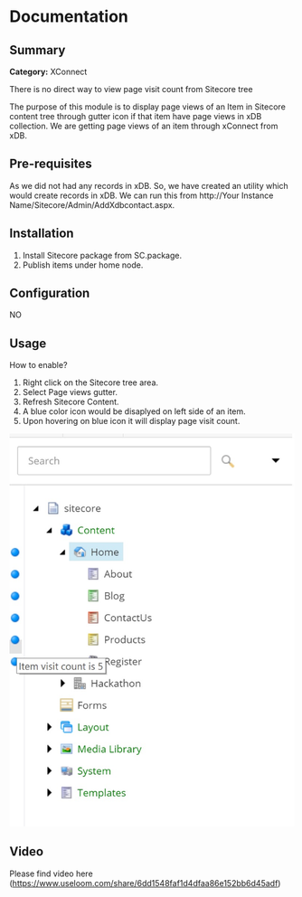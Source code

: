 # Documentation

## Summary

**Category:** XConnect

There is no direct way to view page visit count from Sitecore tree

The purpose of this module is to display page views of an Item in Sitecore content tree through gutter icon if that item have page views in xDB collection. We are getting page views of an item through xConnect from xDB.

## Pre-requisites
As we did not had any records in xDB. So, we have created an utility which would create records in xDB. We can run this from http://Your Instance Name/Sitecore/Admin/AddXdbcontact.aspx.

## Installation

1. Install Sitecore package from SC.package.  
2. Publish items under home node.

## Configuration
NO
## Usage
How to enable?

1. Right click on the Sitecore tree area.
2. Select Page views gutter.
3. Refresh Sitecore Content.
4. A blue color icon would be disaplyed on left side of an item.
5. Upon hovering on blue icon it will display page visit count.

![Sitecore](images/PageViews.jpg?raw=true "Deal With It")

## Video

Please find video here (https://www.useloom.com/share/6dd1548faf1d4dfaa86e152bb6d45adf)

